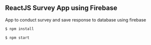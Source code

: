 ## ReactJS Survey App using Firebase

App to conduct survey and save response to database using firebase

```sh
$ npm install
```

```sh
$ npm start
```